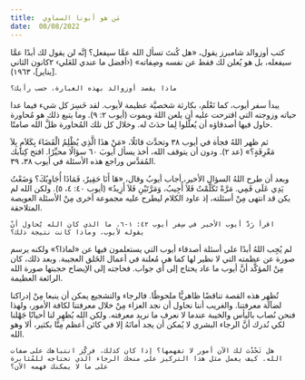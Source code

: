 ```yaml
---
title:  مَن هو أبونا السماوي
date:  08/08/2022
---
```


كتب أوزوالد شامبرز يقول، «هل كُنتَ تسأل الله عمَّا سيفعل؟ إنَّه لن يقول لك أبدًا عمَّا سيفعله، بل هو يُعلن لك فقط عن نفسه وصِفاته» (‹أفضل ما عندي للعَلي› ٢كانون الثاني [يناير]، ١٩٦٣).

`ماذا يقصد أوزوالد بهذه العبارة، حسب رأيك؟`

يبدأ سفر أيوب، كما نَعْلَم، بكارثة شخصيَّة عظيمة لأيوب. لقد خَسِرَ كل شيء فيما عدا حياته وزوجته التي اقترحت عليه أن يلعن اللهَ ويموت (أيوب ٢: ٩). وما يتبع ذلك هو مُحاورة حاول فيها أصدقاؤه أن يُعلَّلوا لِما حدَثَ له. وخلال كل تلك المُحاورة ظلَّ الله صامتًا.

ثم ظهر اللهُ فجأة في أيوب ٣٨ وتحدَّث قائلًا، «مَنْ هذَا الَّذِي يُظْلِمُ الْقَضَاءَ بِكَلاَمٍ بِلاَ مَعْرِفَةٍ؟» (عد ٢). ودون أن يتوقف الله، أخذ يسأل أيوبَ ٦٠ سؤالًا محيِّرًا. افتح كِتابك المُقدَّس وراجع هذه الأسئلة في أيوب ٣٨، ٣٩.

وبعد أن طرح اللهُ السؤال الأخير، أجاب أيوبُ وقال، «هَا أَنَا حَقِيرٌ، فَمَاذَا أُجَاوِبُكَ؟ وَضَعْتُ يَدِي عَلَى فَمِي. مَرَّةً تَكَلَّمْتُ فَلاَ أُجِيبُ، وَمَرَّتَيْنِ فَلاَ أَزِيدُ» (أيوب ٤٠: ٤، ٥). ولكن الله لم يكن قد انتهى مِنْ أسئلته، إذ عاود الكلام ليطرح عليه مجموعة أخرى مِنْ الأسئلة العويصة المتلاحقة.

`اقرأ رَدَّ أيوب الأخير في سِفر أيوب ٤٢: ١-٦. ما الذي كان الله يُحاول أنْ يقوله لأيوب، وماذا كانت نتيجة ذلك؟`

لم يُجِب اللهُ أبدًا على أسئلة أصدقاء أيوب التي يستعلمون فيها عن «لماذا؟» ولكنه يرسم صورة عن عظمته التي لا نظير لها كما هي مُعلنة في أعمال الخَلق العجيبة. وبعد ذلك، كان مِنْ المؤكَّد أنَّ أيوب ما عاد يحتاج إلى أي جواب. فحاجته إلى الإيضاح حجبتها صورة الله الرائعة العظيمة.

تُظهِر هذه القصة تناقضًا ظاهريًّا ملحوظًا. فالرجاء والتشجيع يمكن أن ينبعا مِنْ إدراكنا لضآلة معرفتنا. والغريب أننا نحاول أن نجد العزاء مِنْ خلال معرفتنا لكافة الأمور، ولهذا فنحن نُصاب باليأس والخيبة عندما لا نعرف ما نريد معرفته. ولكن الله يُظهِر لنا أحيانًا جَهْلنا لكي نُدرك أنَّ الرجاء البشري لا يُمكن أن يجد أمانَهُ إلا في كائن أعظم مِنَّا بكثير، ألا وهو الله.

`هل تَحْدُث لك الآن أمور لا تفهمها؟ إذا كان كذلك، فركِّز انتباهك على صفات الله. كيف يعمل مثل هذا التركيز على منحك الرجاء الذي تحتاجه للمُثابرة على ما لا يمكنك فهمه الآن؟`